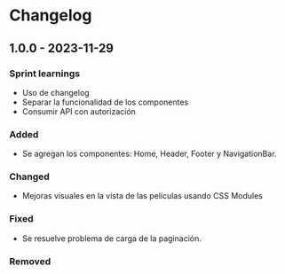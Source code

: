 # Changelog

## 1.0.0 - 2023-11-29

### Sprint learnings

- Uso de changelog
- Separar la funcionalidad de los componentes
- Consumir API con autorización

### Added

- Se agregan los componentes: Home, Header, Footer y NavigationBar.

### Changed

- Mejoras visuales en la vista de las películas usando CSS Modules

### Fixed

- Se resuelve problema de carga de la paginación.

### Removed

